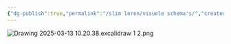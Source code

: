 ```yaml
---
{"dg-publish":true,"permalink":"/slim leren/visuele schema's/","created":"2025-06-04T16:32:15.606+02:00","updated":"2025-06-04T17:25:34.005+02:00"}
---
```


![Drawing 2025-03-13 10.20.38.excalidraw 1 2.png](/img/user/slim%20leren/Drawing%202025-03-13%2010.20.38.excalidraw%201%202.png)